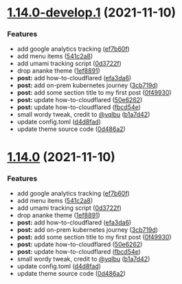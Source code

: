 # [1.14.0-develop.1](https://github.com/kunish/website/compare/v1.13.0...v1.14.0-develop.1) (2021-11-10)


### Features

* add google analytics tracking ([ef7b60f](https://github.com/kunish/website/commit/ef7b60fada1266d2e463b8e73c2a3dd3cbe1444b))
* add menu items ([541c2a8](https://github.com/kunish/website/commit/541c2a8bcbfb532303420f7663b8ba8b8c8502bb))
* add umami tracking script ([0d3722f](https://github.com/kunish/website/commit/0d3722fe8bce5c32be99e2a764ad6f262a67f6b0))
* drop ananke theme ([1ef8891](https://github.com/kunish/website/commit/1ef88912f674f6833c984471da91aa0f530cc2ee))
* **post:** add how-to-cloudflared ([efa3da6](https://github.com/kunish/website/commit/efa3da6ad1b058ba8b7b25a78779782b6c9d96bd))
* **post:** add on-prem kubernetes journey ([3cb719d](https://github.com/kunish/website/commit/3cb719d9bf4c626a166f1bc7e6452ff7320c0a59))
* **post:** add some section title to my first post ([0f49930](https://github.com/kunish/website/commit/0f4993008bab34f2cf2dee5eef1018a896406c0c))
* **post:** update how-to-cloudflared ([50e6262](https://github.com/kunish/website/commit/50e626238c7b2dec2bc0f688e4d989c6e9e18974))
* **post:** update how-to-cloudflared ([fbcd54e](https://github.com/kunish/website/commit/fbcd54ed0a3fa25da342bcef04e701c7e044871e))
* small wordy tweak, credit to [@yqlbu](https://github.com/yqlbu) ([b1a7d42](https://github.com/kunish/website/commit/b1a7d42bec6a2b590af131bd6bc4fffd92336ed6))
* update config.toml ([d4d8fad](https://github.com/kunish/website/commit/d4d8fad6481a29ac2a8c973b393511f5d8b0013f))
* update theme source code ([0d486a2](https://github.com/kunish/website/commit/0d486a27d738ef4f3e45bfeaace7cd0a4095cf3d))

# [1.14.0](https://github.com/kunish/website/compare/v1.13.0...v1.14.0) (2021-11-10)


### Features

* add google analytics tracking ([ef7b60f](https://github.com/kunish/website/commit/ef7b60fada1266d2e463b8e73c2a3dd3cbe1444b))
* add menu items ([541c2a8](https://github.com/kunish/website/commit/541c2a8bcbfb532303420f7663b8ba8b8c8502bb))
* add umami tracking script ([0d3722f](https://github.com/kunish/website/commit/0d3722fe8bce5c32be99e2a764ad6f262a67f6b0))
* drop ananke theme ([1ef8891](https://github.com/kunish/website/commit/1ef88912f674f6833c984471da91aa0f530cc2ee))
* **post:** add how-to-cloudflared ([efa3da6](https://github.com/kunish/website/commit/efa3da6ad1b058ba8b7b25a78779782b6c9d96bd))
* **post:** add on-prem kubernetes journey ([3cb719d](https://github.com/kunish/website/commit/3cb719d9bf4c626a166f1bc7e6452ff7320c0a59))
* **post:** add some section title to my first post ([0f49930](https://github.com/kunish/website/commit/0f4993008bab34f2cf2dee5eef1018a896406c0c))
* **post:** update how-to-cloudflared ([50e6262](https://github.com/kunish/website/commit/50e626238c7b2dec2bc0f688e4d989c6e9e18974))
* **post:** update how-to-cloudflared ([fbcd54e](https://github.com/kunish/website/commit/fbcd54ed0a3fa25da342bcef04e701c7e044871e))
* small wordy tweak, credit to [@yqlbu](https://github.com/yqlbu) ([b1a7d42](https://github.com/kunish/website/commit/b1a7d42bec6a2b590af131bd6bc4fffd92336ed6))
* update config.toml ([d4d8fad](https://github.com/kunish/website/commit/d4d8fad6481a29ac2a8c973b393511f5d8b0013f))
* update theme source code ([0d486a2](https://github.com/kunish/website/commit/0d486a27d738ef4f3e45bfeaace7cd0a4095cf3d))
